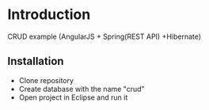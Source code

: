 # Introduction
CRUD example (AngularJS + Spring(REST API) +Hibernate)

## Installation
- Clone repository
- Create database with the name "crud"
- Open project in Eclipse and run it